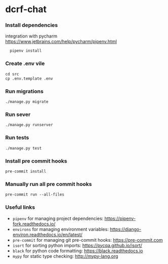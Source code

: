 # dcrf-chat

### Install dependencies
integration with pycharm https://www.jetbrains.com/help/pycharm/pipenv.html
```
  pipenv install
```

### Create .env vile
```
cd src
cp .env.template .env
```

### Run migrations
```
./manage.py migrate
```

### Run sever
```
./manage.py runserver
```

### Run tests
```
./manage.py test
```

### Install pre commit hooks
```
pre-commit install
```

### Manually run all pre commit hooks
```
pre-commit run --all-files
```

### Useful links
- `pipenv` for managing project dependencies: https://pipenv-fork.readthedocs.io/
- `environs` for managing environment variables: https://django-environ.readthedocs.io/en/latest/
- `pre-commit` for managing git pre-commit hooks: https://pre-commit.com
- `isort` for sorting python imports: https://pycqa.github.io/isort/
- `black` for python code formatting: https://black.readthedocs.io
- `mypy` for static type checking: http://mypy-lang.org